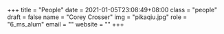 +++
title = "People"
date = 2021-01-05T23:08:49+08:00
class = "people"
draft = false
name = "Corey Crosser"
img = "pikaqiu.jpg"
role = "6_ms_alum"
email = ""
website = ""
+++